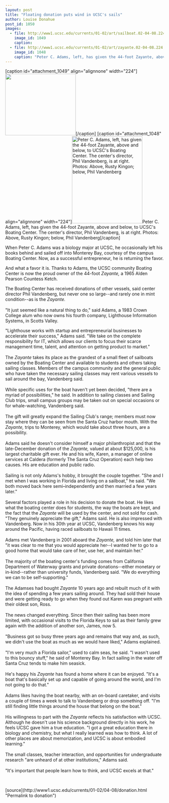 ```yaml
---
layout: post
title: "Floating donation puts wind in UCSC's sails"
author: Louise Donahue
post_id: 1050
images:
  - file: http://www1.ucsc.edu/currents/01-02/art/sailboat.02-04-08.224.jpg
    image_id: 1049
    caption: 
  - file: http://www1.ucsc.edu/currents/01-02/art/zayante.02-04-08.224.jpg
    image_id: 1048
    caption: "Peter C. Adams, left, has given the 44-foot Zayante, above and below, to UCSC's Boating Center. The center's director, Phil Vandenberg, is at right. Photos: Above, Rusty Kingon; below, Phil Vandenberg"
---
```


[caption id="attachment_1049" align="alignnone" width="224"]<a href="http://localhost/mysite/wp-content/uploads/2002/04/sailboat.02-04-08.224.jpg"><img class="size-full wp-image-1049" src="http://localhost/mysite/wp-content/uploads/2002/04/sailboat.02-04-08.224.jpg" alt="" width="224" height="195" /></a>[/caption]
[caption id="attachment_1048" align="alignnone" width="224"]<a href="http://localhost/mysite/wp-content/uploads/2002/04/zayante.02-04-08.224.jpg"><img class="size-full wp-image-1048" src="http://localhost/mysite/wp-content/uploads/2002/04/zayante.02-04-08.224.jpg" alt="Peter C. Adams, left, has given the 44-foot Zayante, above and below, to UCSC's Boating Center. The center's director, Phil Vandenberg, is at right. Photos: Above, Rusty Kingon; below, Phil Vandenberg" width="224" height="276" /></a>Peter C. Adams, left, has given the 44-foot Zayante, above and below, to UCSC's Boating Center. The center's director, Phil Vandenberg, is at right. Photos: Above, Rusty Kingon; below, Phil Vandenberg[/caption]
<p>
  When Peter C. Adams was a biology major at UCSC, he occasionally left his books behind and sailed off into Monterey Bay, courtesy of the campus Boating Center. Now, as a successful entrepreneur, he is returning the favor.
</p>And what a favor it is. Thanks to Adams, the UCSC community Boating Center is now the proud owner of the 44-foot <i>Zayante,</i> a 1965 Alden Pearson Countess Ketch.
<p>
  The Boating Center has received donations of other vessels, said center director Phil Vandenberg, but never one so large--and rarely one in mint condition--as is the <i>Zayante.</i><br>
  <br>
  "It just seemed like a natural thing to do," said Adams, a 1983 Crown College alum who now owns his fourth company, Lighthouse Information Systems, in Scotts Valley.
</p>
<p>
  "Lighthouse works with startup and entrepreneurial businesses to accelerate their success," Adams said. "We take on the complete responsibility for IT, which allows our clients to focus their scarce management time, talent, and attention on getting product to market."<br>
  <br>
  The <i>Zayante</i> takes its place as the grandest of a small fleet of sailboats owned by the Boating Center and available to students and others taking sailing classes. Members of the campus community and the general public who have taken the necessary sailing classes may rent various vessels to sail around the bay, Vandenberg said.<br>
  <br>
  While specific uses for the boat haven't yet been decided, "there are a myriad of possibilities," he said. In addition to sailing classes and Sailing Club trips, small campus groups may be taken out on special occasions or for whale-watching, Vandenberg said.<br>
  <br>
  The gift will greatly expand the Sailing Club's range; members must now stay where they can be seen from the Santa Cruz harbor mouth. With the <i>Zayante,</i> trips to Monterey, which would take about three hours, are a possibility.<br>
  <br>
  Adams said he doesn't consider himself a major philanthropist and that the late-December donation of the <i>Zayante,</i> valued at about $125,000, is his largest charitable gift ever. He and his wife, Karen, a manager of online services at Caldera (formerly The Santa Cruz Operation) each help two causes. His are education and public radio.<br>
  <br>
  Sailing is not only Adams's hobby, it brought the couple together. "She and I met when I was working in Florida and living on a sailboat," he said. "We both moved back here semi<b>-</b>independently and then married a few years later."<br>
  <br>
  Several factors played a role in his decision to donate the boat. He likes what the boating center does for students, the way the boats are kept, and the fact that the <i>Zayante</i> will be used by the center, and not sold for cash. "They genuinely appreciate the gift," Adams said. He is also impressed with Vandenberg. Now in his 30th year at UCSC, Vandenberg knows his way around the Pacific, having raced sailboats to Hawaii 11 times.<br>
  <br>
  Adams met Vandenberg in 2001 aboard the <i>Zayante,</i> and told him later that "it was clear to me that you would appreciate her--I wanted her to go to a good home that would take care of her, use her, and maintain her."<br>
  <br>
  The majority of the boating center's funding comes from California Department of Waterway grants and private donations--either monetary or in-kind--rather than university funds, Vandenberg said. "We do everything we can to be self-supporting."<br>
  <br>
  The Adamses had bought <i>Zayante</i> 10 years ago and rebuilt much of it with the idea of spending a few years sailing around. They had sold their house and were getting ready to go when they found out Karen was pregnant with their oldest son, Ross.<br>
  <br>
  The news changed everything. Since then their sailing has been more limited, with occasional visits to the Florida Keys to sail as their family grew again with the addition of another son, James, now 5.<br>
  <br>
  "Business got so busy three years ago and remains that way and, as such, we didn't use the boat as much as we would have liked," Adams explained.<br>
  <br>
  "I'm very much a Florida sailor," used to calm seas, he said. "I wasn't used to this bouncy stuff," he said of Monterey Bay. In fact sailing in the water off Santa Cruz tends to make him seasick.<br>
  <br>
  He's happy his <i>Zayante</i> has found a home where it can be enjoyed. "It's a boat that's basically set up and capable of going around the world, and I'm not going to do that."<br>
  <br>
  Adams likes having the boat nearby, with an on-board caretaker, and visits a couple of times a week to talk to Vandenberg or drop something off. "I'm still finding little things around the house that belong on the boat."<br>
  <br>
  His willingness to part with the <i>Zayante</i> reflects his satisfaction with UCSC. Although he doesn't use his science background directly in his work, he feels UCSC gave him a true education. "I got a great education there in biology and chemistry, but what I really learned was how to think. A lot of other places are about memorization, and UCSC is about embodied learning."<br>
  <br>
  The small classes, teacher interaction, and opportunities for undergraduate research "are unheard of at other institutions," Adams said.<br>
  <br>
  "It's important that people learn how to think, and UCSC excels at that."
</p>
<p>
  <br>

</p>
<p>

</p>
[source](http://www1.ucsc.edu/currents/01-02/04-08/donation.html "Permalink to donation")
